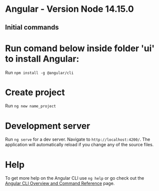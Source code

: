 # Angular - Version Node 14.15.0

## Initial commands

# Run comand below inside folder 'ui' to install Angular:

Run `npm install -g @angular/cli`

# Create project
	
Run `ng new name_project`

# Development server

Run `ng serve` for a dev server. Navigate to `http://localhost:4200/`. 
The application will automatically reload if you change any of the source files.

# Help

To get more help on the Angular CLI use `ng help` or go check out the [Angular CLI Overview and Command Reference](https://angular.io/cli) page.




